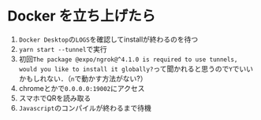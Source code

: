 # Docker を立ち上げたら

1. `Docker Desktop`の`LOGS`を確認してinstallが終わるのを待つ
2. `yarn start --tunnel`で実行
3. 初回`The package @expo/ngrok@^4.1.0 is required to use tunnels, would you like to install it globally?`って聞かれると思うので`Y`でいいかもしれない．（`n`で動かす方法がない?）
3. chromeとかで`0.0.0.0:19002`にアクセス
4. スマホでQRを読み取る
5. `Javascript`のコンパイルが終わるまで待機